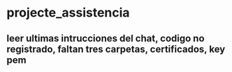 # projecte_assistencia


## leer ultimas intrucciones del chat, codigo no registrado, faltan tres carpetas, certificados, key pem
